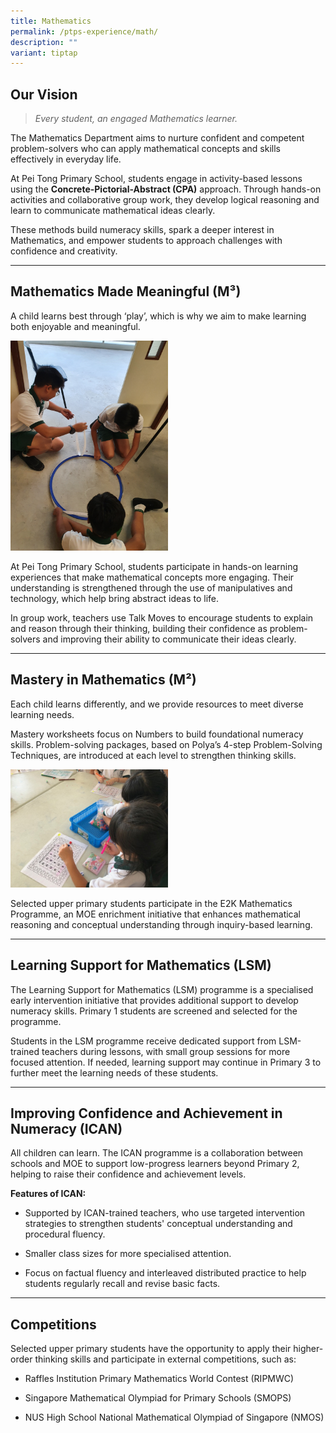 ```yaml
---
title: Mathematics
permalink: /ptps-experience/math/
description: ""
variant: tiptap
---
```

<h2>Our Vision</h2>
<blockquote>
<p><em>Every student, an engaged Mathematics learner.</em>
</p>
</blockquote>
<p>The Mathematics Department aims to nurture confident and competent problem-solvers
who can apply mathematical concepts and skills effectively in everyday
life.</p>
<p>At Pei Tong Primary School, students engage in activity-based lessons
using the <strong>Concrete-Pictorial-Abstract (CPA)</strong> approach. Through
hands-on activities and collaborative group work, they develop logical
reasoning and learn to communicate mathematical ideas clearly.</p>
<p>These methods build numeracy skills, spark a deeper interest in Mathematics,
and empower students to approach challenges with confidence and creativity.</p>
<hr>
<h2>Mathematics Made Meaningful (M³)</h2>
<p>A child learns best through ‘play’, which is why we aim to make learning
both enjoyable and meaningful.</p>
<div class="isomer-image-wrapper">
<img style="width: 50%;" height="auto" width="100%" alt="" src="/images/PTPS%20Experience/Math/M3-Circles.jpg">
</div>
<p>At Pei Tong Primary School, students participate in hands-on learning
experiences that make mathematical concepts more engaging. Their understanding
is strengthened through the use of manipulatives and technology, which
help bring abstract ideas to life.</p>
<p>In group work, teachers use Talk Moves to encourage students to explain
and reason through their thinking, building their confidence as problem-solvers
and improving their ability to communicate their ideas clearly.</p>
<hr>
<h2>Mastery in Mathematics (M²)</h2>
<p>Each child learns differently, and we provide resources to meet diverse
learning needs.</p>
<p>Mastery worksheets focus on Numbers to build foundational numeracy skills.
Problem-solving packages, based on Polya’s 4-step Problem-Solving Techniques,
are introduced at each level to strengthen thinking skills.</p>
<div class="isomer-image-wrapper">
<img style="width: 50%;" height="auto" width="100%" alt="" src="/images/PTPS%20Experience/Math/M2-%20AR.jpeg">
</div>
<p>Selected upper primary students participate in the E2K Mathematics Programme,
an MOE enrichment initiative that enhances mathematical reasoning and conceptual
understanding through inquiry-based learning.</p>
<hr>
<h2>Learning Support for Mathematics (LSM)</h2>
<p>The Learning Support for Mathematics (LSM) programme is a specialised
early intervention initiative that provides additional support to develop
numeracy skills. Primary 1 students are screened and selected for the programme.</p>
<p>Students in the LSM programme receive dedicated support from LSM-trained
teachers during lessons, with small group sessions for more focused attention.
If needed, learning support may continue in Primary 3 to further meet the
learning needs of these students.</p>
<hr>
<h2>Improving Confidence and Achievement in Numeracy (ICAN)</h2>
<p>All children can learn. The ICAN programme is a collaboration between
schools and MOE to support low-progress learners beyond Primary 2, helping
to raise their confidence and achievement levels.</p>
<p><strong>Features of ICAN:</strong>
</p>
<ul data-tight="true" class="tight">
<li>
<p>Supported by ICAN-trained teachers, who use targeted intervention strategies
to strengthen students' conceptual understanding and procedural fluency.</p>
</li>
<li>
<p>Smaller class sizes for more specialised attention.</p>
</li>
<li>
<p>Focus on factual fluency and interleaved distributed practice to help
students regularly recall and revise basic facts.</p>
</li>
</ul>
<hr>
<h2>Competitions</h2>
<p>Selected upper primary students have the opportunity to apply their higher-order
thinking skills and participate in external competitions, such as:</p>
<ul data-tight="true" class="tight">
<li>
<p>Raffles Institution Primary Mathematics World Contest (RIPMWC)</p>
</li>
<li>
<p>Singapore Mathematical Olympiad for Primary Schools (SMOPS)</p>
</li>
<li>
<p>NUS High School National Mathematical Olympiad of Singapore (NMOS)</p>
</li>
</ul>
<p></p>